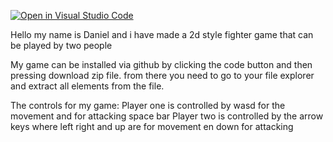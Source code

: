 [![Open in Visual Studio Code](https://classroom.github.com/assets/open-in-vscode-c66648af7eb3fe8bc4f294546bfd86ef473780cde1dea487d3c4ff354943c9ae.svg)](https://classroom.github.com/online_ide?assignment_repo_id=7966377&assignment_repo_type=AssignmentRepo)



Hello my name is Daniel and i have made a 2d style fighter game that can be played by two people


My game can be installed via github by clicking the code button and then pressing download zip file. from there you need to go to your file explorer and extract all elements from the file.

The controls for my game:
Player one is controlled by wasd for the movement and for attacking space bar
Player two is controlled by the arrow keys where left right and up are for movement en down for attacking
